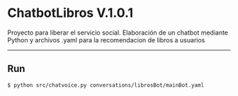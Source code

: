 # ChatbotLibros V.1.0.1
Proyecto para liberar el servicio social. Elaboración de un chatbot mediante Python y archivos .yaml para la recomendacion de libros a usuarios
 ***
 
## Run
```
$ python src/chatvoice.py conversations/librosBot/mainBot.yaml
```

